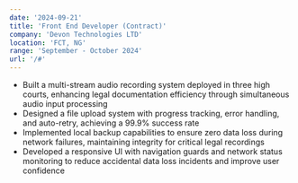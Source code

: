 ```yaml
---
date: '2024-09-21'
title: 'Front End Developer (Contract)'
company: 'Devon Technologies LTD'
location: 'FCT, NG'
range: 'September - October 2024'
url: '/#'
---
```


- Built a multi-stream audio recording system deployed in three high courts, enhancing legal documentation efficiency through simultaneous audio input processing
- Designed a file upload system with progress tracking, error handling, and auto-retry, achieving a 99.9% success rate
- Implemented local backup capabilities to ensure zero data loss during network failures, maintaining integrity for critical legal recordings
- Developed a responsive UI with navigation guards and network status monitoring to reduce accidental data loss incidents and improve user confidence
